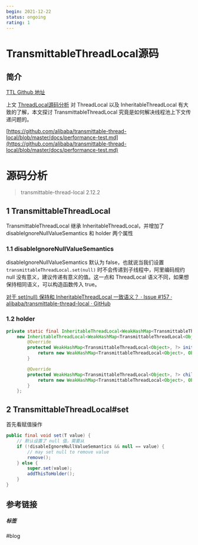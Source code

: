 ```yaml
---
begin: 2021-12-22
status: ongoing
rating: 1
---
```


# TransmittableThreadLocal源码

## 简介

[TTL Github 地址](https://github.com/alibaba/transmittable-thread-local)

上文 [ThreadLocal源码分析](ThreadLocal源码分析.md) 对 ThreadLocal 以及 InheritableThreadLocal 有大致的了解，本文探讨 TransmittableThreadLocal 究竟是如何解决线程池上下文传递问题的。

[https://github.com/alibaba/transmittable-thread-local/blob/master/docs/performance-test.md](https://github.com/alibaba/transmittable-thread-local/blob/master/docs/performance-test.md)

# 源码分析

>transmittable-thread-local 2.12.2

## 1 TransmittableThreadLocal

TransmittableThreadLocal 继承 InheritableThreadLocal，并增加了 disableIgnoreNullValueSemantics 和 holder 两个属性

### 1.1  disableIgnoreNullValueSemantics

disableIgnoreNullValueSemantics 默认为 false，也就说当我们设置 `transmittableThreadLocal.set(null)` 时不会传递到子线程中，阿里编码规约 null 没有意义，建议传递有意义的值。这一点和 ThreadLocal 语义不同，如果想保持相同语义，可以构造函数传入 true。

[对于 set(null) 保持和 InheritableThreadLocal 一致语义？ · Issue #157 · alibaba/transmittable-thread-local · GitHub](https://github.com/alibaba/transmittable-thread-local/issues/157)

### 1.2 holder

```java
private static final InheritableThreadLocal<WeakHashMap<TransmittableThreadLocal<Object>, ?>> holder =
	new InheritableThreadLocal<WeakHashMap<TransmittableThreadLocal<Object>, ?>>() {
		@Override
		protected WeakHashMap<TransmittableThreadLocal<Object>, ?> initialValue() {
			return new WeakHashMap<TransmittableThreadLocal<Object>, Object>();
		}

		@Override
		protected WeakHashMap<TransmittableThreadLocal<Object>, ?> childValue(WeakHashMap<TransmittableThreadLocal<Object>, ?> parentValue) {
			return new WeakHashMap<TransmittableThreadLocal<Object>, Object>(parentValue);
		}
	};
```

## 2 TransmittableThreadLocal#set

首先看赋值操作

```java
public final void set(T value) {
	// 默认设置了 null 值，需要从 
	if (!disableIgnoreNullValueSemantics && null == value) {
		// may set null to remove value
		remove();
	} else {
		super.set(value);
		addThisToHolder();
	}
}
```


## 参考链接


##### 标签
#blog 